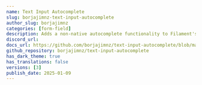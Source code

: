 ```yaml
---
name: Text Input Autocomplete
slug: borjajimnz-text-input-autocomplete
author_slug: borjajimnz
categories: [form-field]
description: Adds a non-native autocomplete functionality to Filament's text input field, offering a simple yet effective datalist feature for enhanced usability.
discord_url:
docs_url: https://github.com/borjajimnz/text-input-autocomplete/blob/main/README.md
github_repository: borjajimnz/text-input-autocomplete
has_dark_theme: true
has_translations: false
versions: [3]
publish_date: 2025-01-09
---
```

